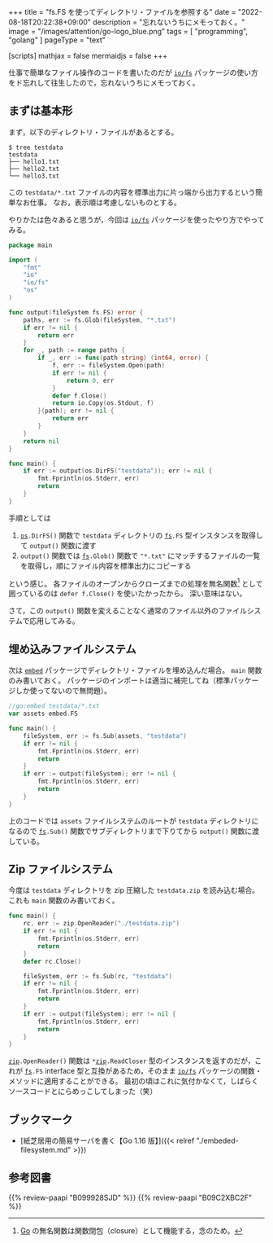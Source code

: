 +++
title = "fs.FS を使ってディレクトリ・ファイルを参照する"
date =  "2022-08-18T20:22:38+09:00"
description = "忘れないうちにメモっておく。"
image = "/images/attention/go-logo_blue.png"
tags = [ "programming", "golang" ]
pageType = "text"

[scripts]
  mathjax = false
  mermaidjs = false
+++

仕事で簡単なファイル操作のコードを書いたのだが [`io/fs`][`fs`] パッケージの使い方をド忘れして往生したので，忘れないうちにメモっておく。

## まずは基本形

まず，以下のディレクトリ・ファイルがあるとする。

```text
$ tree testdata
testdata
├── hello1.txt
├── hello2.txt
└── hello3.txt
```

この `testdata/*.txt` ファイルの内容を標準出力に片っ端から出力するという簡単なお仕事。
なお，表示順は考慮しないものとする。

やりかたは色々あると思うが，今回は [`io/fs`][`fs`] パッケージを使ったやり方でやってみる。

```go
package main

import (
    "fmt"
    "io"
    "io/fs"
    "os"
)

func output(fileSystem fs.FS) error {
    paths, err := fs.Glob(fileSystem, "*.txt")
    if err != nil {
        return err
    }
    for _, path := range paths {
        if _, err := func(path string) (int64, error) {
            f, err := fileSystem.Open(path)
            if err != nil {
                return 0, err
            }
            defer f.Close()
            return io.Copy(os.Stdout, f)
        }(path); err != nil {
            return err
        }
    }
    return nil
}

func main() {
    if err := output(os.DirFS("testdata")); err != nil {
        fmt.Fprintln(os.Stderr, err)
        return
    }
}
```

手順としては

1. [`os`]`.DirFS()` 関数で `testdata` ディレクトリの [`fs`]`.FS` 型インスタンスを取得して `output()` 関数に渡す
2. `output()` 関数では [`fs`]`.Glob()` 関数で `"*.txt"` にマッチするファイルの一覧を取得し，順にファイル内容を標準出力にコピーする

という感じ。
各ファイルのオープンからクローズまでの処理を無名関数[^c1] として囲っているのは `defer f.Close()` を使いたかったから。
深い意味はない。

[^c1]: [Go] の無名関数は関数閉包（closure）として機能する，念のため。

さて，この `output()` 関数を変えることなく通常のファイル以外のファイルシステムで応用してみる。

## 埋め込みファイルシステム

次は [`embed`] パッケージでディレクトリ・ファイルを埋め込んだ場合。
`main` 関数のみ書いておく。
パッケージのインポートは適当に補完してね（標準パッケージしか使ってないので無問題）。

```go
//go:embed testdata/*.txt
var assets embed.FS

func main() {
    fileSystem, err := fs.Sub(assets, "testdata")
    if err != nil {
        fmt.Fprintln(os.Stderr, err)
        return
    }
    if err := output(fileSystem); err != nil {
        fmt.Fprintln(os.Stderr, err)
        return
    }
}
```

上のコードでは `assets` ファイルシステムのルートが `testdata` ディレクトリになるので [`fs`]`.Sub()` 関数でサブディレクトリまで下りてから `output()` 関数に渡している。

## Zip ファイルシステム

今度は `testdata` ディレクトリを zip 圧縮した `testdata.zip` を読み込む場合。
これも `main` 関数のみ書いておく。

```go
func main() {
    rc, err := zip.OpenReader("./testdata.zip")
    if err != nil {
        fmt.Fprintln(os.Stderr, err)
        return
    }
    defer rc.Close()

    fileSystem, err := fs.Sub(rc, "testdata")
    if err != nil {
        fmt.Fprintln(os.Stderr, err)
        return
    }
    if err := output(fileSystem); err != nil {
        fmt.Fprintln(os.Stderr, err)
        return
    }
}
```

[`zip`]`.OpenReader()` 関数は `*`[`zip`]`.ReadCloser` 型のインスタンスを返すのだが，これが [`fs`]`.FS` interface 型と互換があるため，そのまま [`io/fs`][`fs`] パッケージの関数・メソッドに適用することができる。
最初の頃はこれに気付かなくて，しばらくソースコードとにらめっこしてしまった（笑）

## ブックマーク

- [紙芝居用の簡易サーバを書く【Go 1.16 版】]({{< relref "./embeded-filesystem.md" >}})

[Go]: https://go.dev/
[`fs`]: https://pkg.go.dev/io/fs "fs package - io/fs - Go Packages"
[`os`]: https://pkg.go.dev/os "os package - os - Go Packages"
[`zip`]: https://pkg.go.dev/archive/zip "zip package - archive/zip - Go Packages"
[`embed`]: https://pkg.go.dev/embed "embed package - embed - Go Packages"

## 参考図書

{{% review-paapi "B099928SJD" %}} <!-- プログラミング言語Go -->
{{% review-paapi "B09C2XBC2F" %}} <!-- Golang Tシャツ -->
